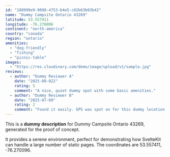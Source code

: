 ```yaml
---
id: "188999e9-9098-4753-b4e5-c02b63b03b42"
name: "Dummy Campsite Ontario 43269"
latitude: 53.557411
longitude: -76.270096
continent: "north-america"
country: "canada"
region: "ontario"
amenities:
  - "dog-friendly"
  - "fishing"
  - "picnic-table"
images:
  - "https://res.cloudinary.com/demo/image/upload/v1/sample.jpg"
reviews:
  - author: "Dummy Reviewer A"
    date: "2025-08-022"
    rating: 5
    comment: "A nice, quiet dummy spot with some basic amenities."
  - author: "Dummy Reviewer B"
    date: "2025-07-09"
    rating: 2
    comment: "Found it easily. GPS was spot on for this dummy location."
---
```


This is a **dummy description** for Dummy Campsite Ontario 43269, generated for the proof of concept.

It provides a serene environment, perfect for demonstrating how SvelteKit can handle a large number of static pages. The coordinates are 53.557411, -76.270096.
